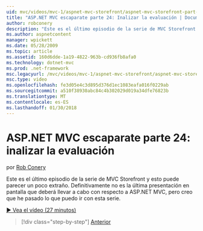 ```yaml
---
uid: mvc/videos/mvc-1/aspnet-mvc-storefront/aspnet-mvc-storefront-part-24-finis
title: "ASP.NET MVC escaparate parte 24: Inalizar la evaluación | Documentos de Microsoft"
author: robconery
description: "Este es el último episodio de la serie de MVC Storefront y esto puede parecer un poco extraño. Definitivamente no es la última presentación en pantalla que deberá llevar a cabo con respecto a ASP.NET..."
ms.author: aspnetcontent
manager: wpickett
ms.date: 05/28/2009
ms.topic: article
ms.assetid: 160d6dde-1a19-4822-963b-cd936fb8afa0
ms.technology: dotnet-mvc
ms.prod: .net-framework
msc.legacyurl: /mvc/videos/mvc-1/aspnet-mvc-storefront/aspnet-mvc-storefront-part-24-finis
msc.type: video
ms.openlocfilehash: fe3d05e4c3d895d376d1ec1083eafa016f0229ab
ms.sourcegitcommit: a510f38930abc84c4b302029d019a34dfe76823b
ms.translationtype: MT
ms.contentlocale: es-ES
ms.lasthandoff: 01/30/2018
---
```

<a name="aspnet-mvc-storefront-part-24-finis"></a>ASP.NET MVC escaparate parte 24: inalizar la evaluación
====================
por [Rob Conery](https://github.com/robconery)

Este es el último episodio de la serie de MVC Storefront y esto puede parecer un poco extraño. Definitivamente no es la última presentación en pantalla que deberá llevar a cabo con respecto a ASP.NET MVC, pero creo que he pasado lo que puedo ir con esta serie.

[&#9654; Vea el vídeo (27 minutos)](https://channel9.msdn.com/Blogs/ASP-NET-Site-Videos/aspnet-mvc-storefront-part-24-finis)

>[!div class="step-by-step"]
[Anterior](aspnet-mvc-storefront-part-23-getting-started-with-domain-driven-design.md)
